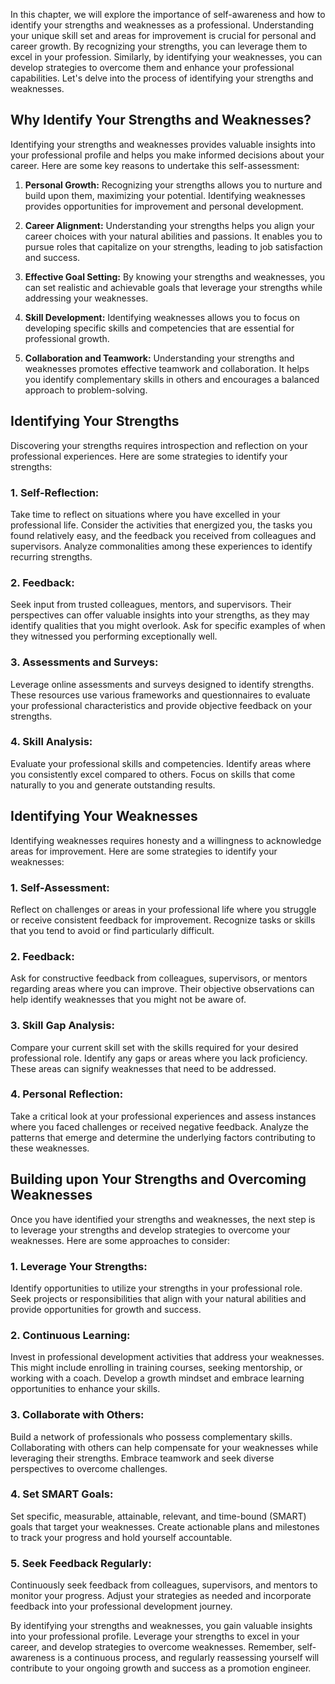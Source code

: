 
In this chapter, we will explore the importance of self-awareness and how to identify your strengths and weaknesses as a professional. Understanding your unique skill set and areas for improvement is crucial for personal and career growth. By recognizing your strengths, you can leverage them to excel in your profession. Similarly, by identifying your weaknesses, you can develop strategies to overcome them and enhance your professional capabilities. Let's delve into the process of identifying your strengths and weaknesses.

## **Why Identify Your Strengths and Weaknesses?**

Identifying your strengths and weaknesses provides valuable insights into your professional profile and helps you make informed decisions about your career. Here are some key reasons to undertake this self-assessment:

1. **Personal Growth:** Recognizing your strengths allows you to nurture and build upon them, maximizing your potential. Identifying weaknesses provides opportunities for improvement and personal development.
    
2. **Career Alignment:** Understanding your strengths helps you align your career choices with your natural abilities and passions. It enables you to pursue roles that capitalize on your strengths, leading to job satisfaction and success.
    
3. **Effective Goal Setting:** By knowing your strengths and weaknesses, you can set realistic and achievable goals that leverage your strengths while addressing your weaknesses.
    
4. **Skill Development:** Identifying weaknesses allows you to focus on developing specific skills and competencies that are essential for professional growth.
    
5. **Collaboration and Teamwork:** Understanding your strengths and weaknesses promotes effective teamwork and collaboration. It helps you identify complementary skills in others and encourages a balanced approach to problem-solving.
    

## **Identifying Your Strengths**

Discovering your strengths requires introspection and reflection on your professional experiences. Here are some strategies to identify your strengths:

### **1\. Self-Reflection:**

Take time to reflect on situations where you have excelled in your professional life. Consider the activities that energized you, the tasks you found relatively easy, and the feedback you received from colleagues and supervisors. Analyze commonalities among these experiences to identify recurring strengths.

### **2\. Feedback:**

Seek input from trusted colleagues, mentors, and supervisors. Their perspectives can offer valuable insights into your strengths, as they may identify qualities that you might overlook. Ask for specific examples of when they witnessed you performing exceptionally well.

### **3\. Assessments and Surveys:**

Leverage online assessments and surveys designed to identify strengths. These resources use various frameworks and questionnaires to evaluate your professional characteristics and provide objective feedback on your strengths.

### **4\. Skill Analysis:**

Evaluate your professional skills and competencies. Identify areas where you consistently excel compared to others. Focus on skills that come naturally to you and generate outstanding results.

## **Identifying Your Weaknesses**

Identifying weaknesses requires honesty and a willingness to acknowledge areas for improvement. Here are some strategies to identify your weaknesses:

### **1\. Self-Assessment:**

Reflect on challenges or areas in your professional life where you struggle or receive consistent feedback for improvement. Recognize tasks or skills that you tend to avoid or find particularly difficult.

### **2\. Feedback:**

Ask for constructive feedback from colleagues, supervisors, or mentors regarding areas where you can improve. Their objective observations can help identify weaknesses that you might not be aware of.

### **3\. Skill Gap Analysis:**

Compare your current skill set with the skills required for your desired professional role. Identify any gaps or areas where you lack proficiency. These areas can signify weaknesses that need to be addressed.

### **4\. Personal Reflection:**

Take a critical look at your professional experiences and assess instances where you faced challenges or received negative feedback. Analyze the patterns that emerge and determine the underlying factors contributing to these weaknesses.

## **Building upon Your Strengths and Overcoming Weaknesses**

Once you have identified your strengths and weaknesses, the next step is to leverage your strengths and develop strategies to overcome your weaknesses. Here are some approaches to consider:

### **1\. Leverage Your Strengths:**

Identify opportunities to utilize your strengths in your professional role. Seek projects or responsibilities that align with your natural abilities and provide opportunities for growth and success.

### **2\. Continuous Learning:**

Invest in professional development activities that address your weaknesses. This might include enrolling in training courses, seeking mentorship, or working with a coach. Develop a growth mindset and embrace learning opportunities to enhance your skills.

### **3\. Collaborate with Others:**

Build a network of professionals who possess complementary skills. Collaborating with others can help compensate for your weaknesses while leveraging their strengths. Embrace teamwork and seek diverse perspectives to overcome challenges.

### **4\. Set SMART Goals:**

Set specific, measurable, attainable, relevant, and time-bound (SMART) goals that target your weaknesses. Create actionable plans and milestones to track your progress and hold yourself accountable.

### **5\. Seek Feedback Regularly:**

Continuously seek feedback from colleagues, supervisors, and mentors to monitor your progress. Adjust your strategies as needed and incorporate feedback into your professional development journey.

By identifying your strengths and weaknesses, you gain valuable insights into your professional profile. Leverage your strengths to excel in your career, and develop strategies to overcome weaknesses. Remember, self-awareness is a continuous process, and regularly reassessing yourself will contribute to your ongoing growth and success as a promotion engineer.
